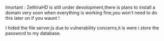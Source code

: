 Imortant : ZethiraHD is still under devolopment,there is plans to install a domain very soon when everything is working fine,you won't need to do this later on  if you waunt !

I hided the file server.js due to vulnerability concerns,it is were i store the password to my database.
